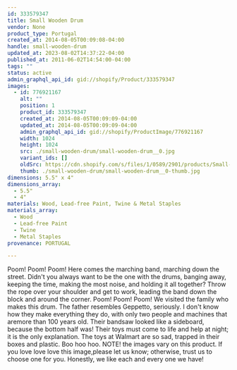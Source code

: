 ```yaml
---
id: 333579347
title: Small Wooden Drum
vendor: None
product_type: Portugal
created_at: 2014-08-05T00:09:08-04:00
handle: small-wooden-drum
updated_at: 2023-08-02T14:37:22-04:00
published_at: 2011-06-02T14:54:00-04:00
tags: ""
status: active
admin_graphql_api_id: gid://shopify/Product/333579347
images:
  - id: 776921167
    alt: ""
    position: 1
    product_id: 333579347
    created_at: 2014-08-05T00:09:09-04:00
    updated_at: 2014-08-05T00:09:09-04:00
    admin_graphql_api_id: gid://shopify/ProductImage/776921167
    width: 1024
    height: 1024
    src: ./small-wooden-drum/small-wooden-drum__0.jpg
    variant_ids: []
    oldSrc: https://cdn.shopify.com/s/files/1/0589/2901/products/Small-Wooden-Drum.jpeg?v=1407211749
    thumb: ./small-wooden-drum/small-wooden-drum__0-thumb.jpg
dimensions: 5.5" x 4"
dimensions_array:
  - 5.5"
  - 4"
materials: Wood, Lead-free Paint, Twine & Metal Staples
materials_array:
  - Wood
  - Lead-free Paint
  - Twine
  - Metal Staples
provenance: PORTUGAL

---
```


Poom! Poom! Poom! Here comes the marching band, marching down the street. Didn't you always want to be the one with the drums, banging away, keeping the time, making the most noise, and holding it all together? Throw the rope over your shoulder and get to work, leading the band down the block and around the corner. Poom! Poom! Poom! We visited the family who makes this drum. The father resembles Geppetto, seriously. I don't know how they make everything they do, with only two people and machines that aremore than 100 years old. Their bandsaw looked like a sideboard, because the bottom half was! Their toys must come to life and help at night; it is the only explanation. The toys at Walmart are so sad, trapped in their boxes and plastic. Boo hoo hoo. NOTE! the images vary on this product. If you love love love this image,please let us know; otherwise, trust us to choose one for you. Honestly, we like each and every one we have!